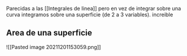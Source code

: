Parecidas a las [[Integrales de linea]] pero en vez de integrar sobre una curva integramos sobre una superficie (de 2 a 3 variables).
increible
## Area de una superficie
![[Pasted image 20211201153059.png]]